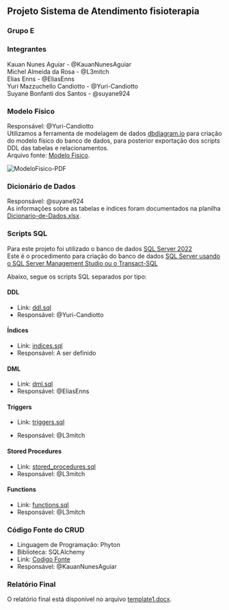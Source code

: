 ## Projeto Sistema de Atendimento fisioterapia

### Grupo E

### Integrantes
Kauan Nunes Aguiar - @KauanNunesAguiar<br>
Michel Almeida da Rosa - @L3mitch<br>
Elias Enns - @EliasEnns<br>
Yuri Mazzuchello Candiotto - @Yuri-Candiotto<br>
Suyane Bonfanti dos Santos - @suyane924<br>

### Modelo Físico
Responsável: @Yuri-Candiotto<br>
Utilizamos a ferramenta de modelagem de dados [dbdiagram.io](https://dbdiagram.io/) para criação do modelo físico do banco de dados, para posterior exportação dos scripts DDL das tabelas e relacionamentos.<br>
Arquivo fonte: [Modelo Fisico](https://dbdiagram.io/d/656e62bf56d8064ca0604658).<br>

![ModeloFisico-PDF](https://github.com/KauanNunesAguiar/Trabalho_final_banco_de_dados_II/assets/141968186/cc277aae-dc14-4e84-b2be-ad883ffb099f)


### Dicionário de Dados
Responsável: @suyane924<br>
As informações sobre as tabelas e índices foram documentados na planilha [Dicionario-de-Dados.xlsx](dicionario_dados/Dicionario-de-Dados.xlsx).

### Scripts SQL
Para este projeto foi utilizado o banco de dados [SQL Server 2022](https://www.microsoft.com/pt-br/sql-server/sql-server-downloads) <br>
Este é o procedimento para criação do banco de dados [SQL Server usando o SQL Server Management Studio ou o Transact-SQL](https://learn.microsoft.com/pt-br/sql/relational-databases/databases/create-a-database?view=sql-server-ver16) <br>

Abaixo, segue os scripts SQL separados por tipo:
#### DDL 
+ Link: [ddl.sql](scripts_sql/scripts_ddl.sql)
+ Responsável: @Yuri-Candiotto
#### Índices 
+ Link: [indices.sql](scripts_sql/indices.sql)
+ Responsável: A ser definido
#### DML 
+ Link: [dml.sql](scripts_sql/dml.sql)
+ Responsável: @EliasEnns
#### Triggers 
+ Link: [triggers.sql](scripts_sql/triggers.sql)
- Responsável: @L3mitch
#### Stored Procedures
+ Link: [stored_procedures.sql](scripts_sql/stored_procedures.sql)
+ Responsável: @L3mitch
#### Functions 
+ Link: [functions.sql](scripts_sql/functions.sql)
+ Responsável: @L3mitch

### Código Fonte do CRUD
- Linguagem de Programação: Phyton
- Biblioteca: SQLAlchemy
- Link: [Codigo Fonte](codigo_CRUD/main.py)
- Responsável: @KauanNunesAguiar

### Relatório Final
O relatório final está disponível no arquivo [template1.docx](relatorio/template1.docx).
